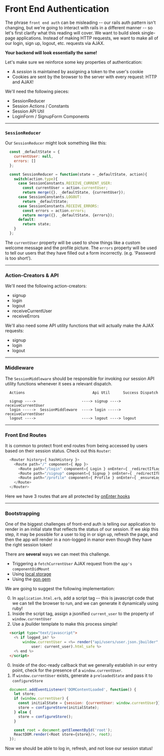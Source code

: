 # Front End Authentication

The phrase `front end auth` can be misleading -- our rails auth pattern isn't changing,
but we're going to interact with rails in a different manner -- so let's first clarify
what this reading will cover. We want to build sleek single-page applications. Instead of
making HTTP requests, we want to make all of our login, sign up, logout, etc. requests
via AJAX.

**Your backend will look essentially the same!**

Let's make sure we reinforce some key properties of authentication:
  * A *session* is maintained by assigning a token to the user's cookie
  * Cookies are sent by the browser to the server with every request: HTTP and AJAX!

We'll need the following pieces:
  * SessionReducer
  * Session Actions / Constants
  * Session API Util
  * LoginForm / SignupForm Components

---

### `SessionReducer`

Our `SessionReducer` might look something like this:

```js
  const _defaultState = {
    currentUser: null,
    errors: []
  };

  const SessionReducer = function(state = _defaultState, action){
    switch(action.type){
      case SessionConstants.RECEIVE_CURRENT_USER:
        const currentUser = action.currentUser;
        return merge({}, _defaultState, {currentUser});
      case SessionConstants.LOGOUT:
        return _defaultState;
      case SessionConstants.RECEIVE_ERRORS:
        const errors = action.errors;
        return merge({}, _defaultState, {errors});
      default:
        return state;
    }
  };
```

The `currentUser` property will be used to show things like a custom welcome message
and the profile picture. The `errors` property will be used to tell our users that
they have filled out a form incorrectly. (e.g. 'Password is too short').

---

### Action-Creators & API

We'll need the following action-creators:
  * signup
  * login
  * logout
  * receiveCurrentUser
  * receiveErrors

We'll also need some API utility functions that will actually make the AJAX requests:
  * signup
  * login
  * logout

---

### Middleware

The `SessionMiddleware` should be responsible for invoking our session API utility functions
whenever it sees a relevant dispatch.

```
  Actions                               Api Util      Success Dispatch

  signup ---->                     ----> signup ----> receiveCurrentUser
  login ----->  SessionMiddleware  ----> login -----> receiveCurrentUser
  logout ---->                     ----> logout ----> logout
```

---

### Front End Routes

It is common to protect front end routes from being accessed by users based on their
session status. Check out this `Router`:

```js
  <Router history={ hashHistory }>
    <Route path="/" component={ App }>
      <Route path="/login" component={ Login } onEnter={ _redirectIfLoggedIn }/>
      <Route path="/signup" component={ Signup } onEnter={ _redirectIfLoggedIn }/>
      <Route path="/profile" component={ Profile } onEnter={ _ensureLoggedIn }/>
    </Route>
  </Router>
```

Here we have 3 routes that are all protected by [onEnter hooks][onenter]

[onenter]: on_enter.md

---

### Bootstrapping

One of the biggest challenges of front-end auth is telling our application to render
in an initial state that reflects the status of our session. If we skip this step, it
may be possible for a user to log in or sign up, refresh the page, and then the app
will render in a non-logged in manor even though they have the right session token!

There are **several** ways we can meet this challenge.

  * Triggering a `fetchCurrentUser` AJAX request from the `app's` `componentDidMount`
  * Using [local storage][local-storage]
  * Using the [gon gem][gon-video]

We are going to suggest the following implementation:

  0. In `application.html.erb`, add a script tag -- this is javascript code that
  we can tell the browser to run, and we can generate it dynamically using ruby!
  0. Inside the script tag, assign a jsonified `current_user` to the property of
  `window.currentUser`
  0. Use a jbuilder template to make this process simple!

```html
  <script type="text/javascript">
    <% if logged_in? %>
    	window.currentUser = <%= render("api/users/user.json.jbuilder",
    		user: current_user).html_safe %>
    <% end %>
  </script>
```

  0. Inside of the doc-ready callback that we generally establish in our entry point,
  check for the presence of a `window.currentUser`.
  0. If `window.currentUser` exists, generate a `preloadedState` and pass it
  to `configureStore`

```js
  document.addEventListener('DOMContentLoaded', function() {
    let store;
    if (window.currentUser) {
      const initialState = {session: {currentUser: window.currentUser}};
      store = configureStore(initialState);
    } else {
      store = configureStore();
    }

    const root = document.getElementById('root');
    ReactDOM.render(<Root store={store}/>, root);
  });
```

Now we should be able to log in, refresh, and not lose our session status!

[local-storage]: https://developer.mozilla.org/en-US/docs/Web/API/Window/localStorage
[gon-video]: https://vimeo.com/168132088
